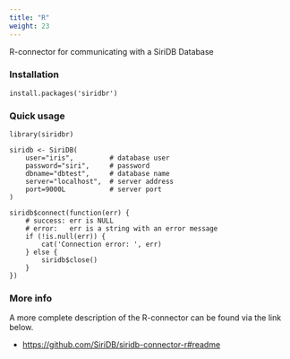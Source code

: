 ```yaml
---
title: "R"
weight: 23
---
```


R-connector for communicating with a SiriDB Database

### Installation

```{r}
install.packages('siridbr')
```

### Quick usage

```{r}
library(siridbr)

siridb <- SiriDB(
    user="iris",         # database user
    password="siri",     # password
    dbname="dbtest",     # database name
    server="localhost",  # server address
    port=9000L           # server port
)

siridb$connect(function(err) {
    # success: err is NULL
    # error:   err is a string with an error message
    if (!is.null(err)) {
        cat('Connection error: ', err)
    } else {
        siridb$close()
    }
})
```

### More info

A more complete description of the R-connector can be found via the link below.

- https://github.com/SiriDB/siridb-connector-r#readme

